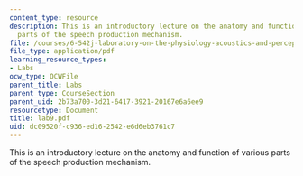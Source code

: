 ```yaml
---
content_type: resource
description: This is an introductory lecture on the anatomy and function of various
  parts of the speech production mechanism.
file: /courses/6-542j-laboratory-on-the-physiology-acoustics-and-perception-of-speech-fall-2005/dc09520fc936ed162542e6d6eb3761c7_lab9.pdf
file_type: application/pdf
learning_resource_types:
- Labs
ocw_type: OCWFile
parent_title: Labs
parent_type: CourseSection
parent_uid: 2b73a700-3d21-6417-3921-20167e6a6ee9
resourcetype: Document
title: lab9.pdf
uid: dc09520f-c936-ed16-2542-e6d6eb3761c7
---
```

This is an introductory lecture on the anatomy and function of various parts of the speech production mechanism.

